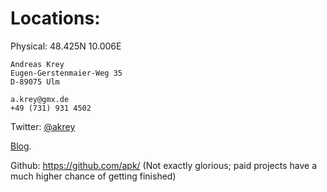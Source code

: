 # Locations:

Physical: 48.425N 10.006E

    Andreas Krey
    Eugen-Gerstenmaier-Weg 35
    D-89075 Ulm

    a.krey@gmx.de
    +49 (731) 931 4502

Twitter: <a href="https://twitter.com/akrey">@akrey</a>

<a href="http://andreas-krey.blogspot.com/">Blog</a>.

Github: <a href="https://github.com/apk/">https://github.com/apk/</a>
(Not exactly glorious; paid projects have a much higher chance of
getting finished)

